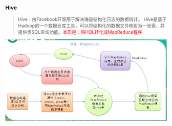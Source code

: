 ### Hive

> Hive：由Facebook开源用于解决海量结构化日志的数据统计。
Hive是基于Hadoop的一个数据仓库工具，可以将结构化的数据文件映射为一张表，并提供类SQL查询功能。<font style="color: red">本质是：将HQL转化成MapReduce程序</font>

![](./img/image01.jpg)
